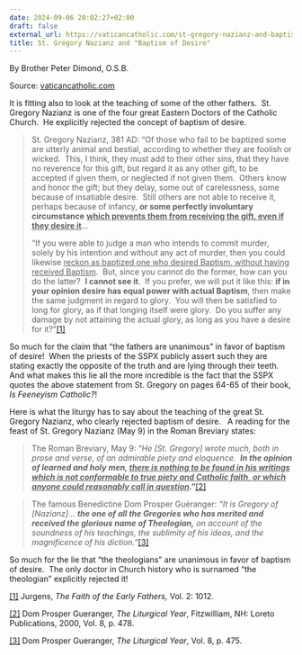 ```yaml
---
date: 2024-09-06 20:02:27+02:00
draft: false
external_url: https://vaticancatholic.com/st-gregory-nazianz-and-baptism-of-desire/
title: St. Gregory Nazianz and "Baptism of Desire"
---
```





By Brother Peter Dimond, O.S.B.

Source: [vaticancatholic.com](https://vaticancatholic.com/st-gregory-nazianz-and-baptism-of-desire/)


<p>It is fitting also to look at the teaching of some of the other fathers.  St. Gregory Nazianz is one of the four great Eastern Doctors of the Catholic Church.  He explicitly rejected the concept of baptism of desire.</p>
<blockquote>
<p>St. Gregory Nazianz, 381 AD: “Of those who fail to be baptized some are utterly animal and bestial, according to whether they are foolish or wicked.  This, I think, they must add to their other sins, that they have no reverence for this gift, but regard it as any other gift, to be accepted if given them, or neglected if not given them.  Others know and honor the gift; but they delay, some out of carelessness, some because of insatiable desire.  Still others are not able to receive it, perhaps because of infancy, <strong>or some perfectly involuntary circumstance</strong> <strong><u>which prevents them from receiving the gift, even if they desire it</u></strong>…</p>
<p>“If you were able to judge a man who intends to commit murder, solely by his intention and without any act of murder, then you could likewise <u>reckon as baptized one who desired Baptism, without having received Baptism</u>.  But, since you cannot do the former, how can you do the latter?  <strong>I cannot see it</strong>.  If you prefer, we will put it like this: <strong>if in your opinion desire has equal power with actual Baptism</strong>, then make the same judgment in regard to glory.  You will then be satisfied to long for glory, as if that longing itself were glory.  Do you suffer any damage by not attaining the actual glory, as long as you have a desire for it?”<a href="#_edn1" name="_ednref1">[1]</a></p>
</blockquote>
<p>So much for the claim that “the fathers are unanimous” in favor of baptism of desire!  When the priests of the SSPX publicly assert such they are stating exactly the opposite of the truth and are lying through their teeth.  And what makes this lie all the more incredible is the fact that the SSPX quotes the above statement from St. Gregory on pages 64-65 of their book, <em>Is Feeneyism Catholic?</em>!</p>
<p>Here is what the liturgy has to say about the teaching of the great St. Gregory Nazianz, who clearly rejected baptism of desire.   A reading for the feast of St. Gregory Nazianz (May 9) in the Roman Breviary states:</p>
<blockquote>
<p>The Roman Breviary, May 9: “<em>He [St. Gregory] wrote much, both in prose and verse, of an admirable piety and eloquence.  <strong>In the opinion of learned and holy men, <u>there is nothing to be found in his writings which is not conformable to true piety and Catholic faith</u></strong><u>, <strong>or which anyone could reasonably call in question</strong></u></em><strong>.”</strong><a href="#_edn2" name="_ednref2">[2]</a></p>
</blockquote>
<blockquote>
<p>The famous Benedictine Dom Prosper Guéranger:<em> “It is Gregory of [Nazianz]… <strong>the one of all the Gregories who has merited and received the glorious name of Theologian,</strong> on account of the soundness of his teachings, the sublimity of his ideas, and the magnificence of his diction.”</em><a href="#_edn3" name="_ednref3">[3]</a></p>
</blockquote>
<p>So much for the lie that “the theologians” are unanimous in favor of baptism of desire.  The only doctor in Church history who is surnamed “the theologian” explicitly rejected it!</p>

<div class="footnotes">
<div>
<p><a href="#_ednref1" name="_edn1">[1]</a> Jurgens, <em>The Faith of the Early Fathers, </em>Vol. 2: 1012.</p>
</div>
<div>
<p><a href="#_ednref2" name="_edn2">[2]</a> Dom Prosper Gueranger, <em>The Liturgical Year</em>, Fitzwilliam, NH: Loreto Publications, 2000, Vol. 8, p. 478.</p>
</div>
<div>
<p><a href="#_ednref3" name="_edn3">[3]</a> Dom Prosper Gueranger, <em>The Liturgical Year</em>, Vol. 8, p. 475.</p>
</div>
</div>
</div>
